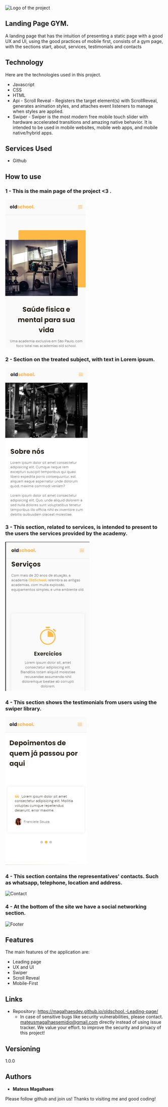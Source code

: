 
![Logo of the project](https://cdn-icons-png.flaticon.com/512/1468/1468326.png)


## Landing Page GYM.
A landing page that has the intuition of presenting a static page with a good UX and UI, using the good practices of mobile first, consists of a gym page, with the sections start, about, services, testimonials and contacts

## Technology 

Here are the technologies used in this project.

* Javascript
* CSS
* HTML
* Api - Scroll Reveal - Registers the target element(s) with ScrollReveal, generates animation styles, and attaches event listeners to manage when styles are applied.
* Swiper - Swiper is the most modern free mobile touch slider with hardware accelerated transitions and amazing native behavior. It is intended to be used in mobile websites, mobile web apps, and mobile native/hybrid apps.

## Services Used

* Github


## How to use

### 1 - This is the main page of the project <3 .

![Homepage image](https://github.com/MagalhaesDev/oldschool.-Landing-page/blob/main/public/Readme/inicio-mobile.png)

### 2 - Section on the treated subject, with text in Lorem ipsum.

![About](https://github.com/MagalhaesDev/oldschool.-Landing-page/blob/main/public/Readme/sobre-mobile.png)

### 3 - This section, related to services, is intended to present to the users the services provided by the academy.

![Services](https://github.com/MagalhaesDev/oldschool.-Landing-page/blob/main/public/Readme/servico-mobile.png)

### 4 - This section shows the testimonials from users using the swiper library.

![Testimonials](https://github.com/MagalhaesDev/oldschool.-Landing-page/blob/main/public/Readme/depoimento-mobile.png)

### 4 - This section contains the representatives' contacts. Such as whatsapp, telephone, location and address.

![Contact](https://github.com/MagalhaesDev/oldschool.-Leading-page/blob/main/public/Readme/contato-mobile.png)

### 4 - At the bottom of the site we have a social networking section.

![Footer](https://github.com/MagalhaesDev/oldschool.-Leading-page/blob/main/public/Readme/footer-mobile.png)

## Features

The main features of the application are:
 - Leading page
 - UX and UI
 - Swiper
 - Scroll Reveal
 - Mobile-First


## Links
  - Repository: https://magalhaesdev.github.io/oldschool.-Leading-page/
    -  In case of sensitive bugs like security vulnerabilities, please contact.
      mateusmagalhaesemidio@gmail.com directly instead of using issue tracker. We value your effort.
      to improve the security and privacy of this project!

  ## Versioning

  1.0.0

  ## Authors

  * **Mateus Magalhaes**

  Please follow github and join us!
  Thanks to visiting me and good coding!
